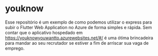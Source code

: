 # youknow

Esse repositório é um exemplo de como podemos utilizar o express para subir o Flutter Web Application no Azure de forma simples e rápida.
Sem contar que o aplicativo hospedado em https://youknowyouwantto.azurewebsites.net/#/ é uma ótima brincadeira para mandar ao seu recrutador se estiver 
a fim de arriscar sua vaga de emprego.
